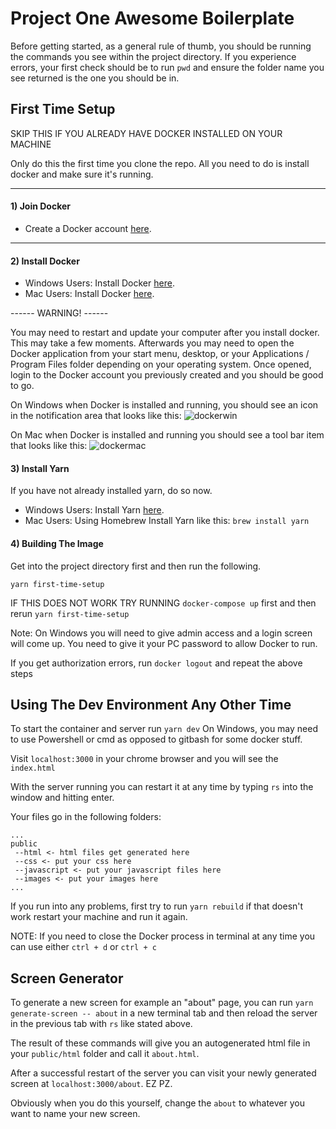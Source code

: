 # Project One Awesome Boilerplate

Before getting started, as a general rule of thumb, you should be running the commands you see within the project directory. If you experience errors, your first check should be to run `pwd` and ensure the folder name you see returned is the one you should be in.

## First Time Setup

SKIP THIS IF YOU ALREADY HAVE DOCKER INSTALLED ON YOUR MACHINE

Only do this the first time you clone the repo. All you need to do is install docker and make sure it's running.

---
#### 1) Join Docker
* Create a Docker account [here](https://hub.docker.com/signup).
---
#### 2) Install Docker
* Windows Users: Install Docker [here](https://download.docker.com/win/stable/Docker%20for%20Windows%20Installer.exe).
* Mac Users: Install Docker [here](https://download.docker.com/mac/stable/Docker.dmg).

------ WARNING! ------

You may need to restart and update your computer after you install docker. This may take a few moments. Afterwards you may need to open the Docker application from your start menu, desktop, or your Applications / Program Files folder depending on your operating system. Once opened, login to the Docker account you previously created and you should be good to go.

On Windows when Docker is installed and running, you should see an icon in the notification area that looks like this: ![dockerwin](https://d1q6f0aelx0por.cloudfront.net/icons/whale-x-win.png)

On Mac when Docker is installed and running you should see a tool bar item that looks like this:
![dockermac](https://d1q6f0aelx0por.cloudfront.net/icons/whale-in-menu-bar.png)


#### 3) Install Yarn

If you have not already installed yarn, do so now.

* Windows Users: Install Yarn [here](https://yarnpkg.com/latest.msi).
* Mac Users: Using Homebrew Install Yarn like this: `brew install yarn`

#### 4) Building The Image

Get into the project directory first and then run the following.

```
yarn first-time-setup
```

IF THIS DOES NOT WORK TRY RUNNING `docker-compose up` first and then rerun `yarn first-time-setup`

Note: On Windows you will need to give admin access and a login screen will come up. You need to give it your PC password to allow Docker to run.

If you get authorization errors, run `docker logout` and repeat the above steps

## Using The Dev Environment Any Other Time

To start the container and server run `yarn dev` On Windows, you may need to use Powershell or cmd as opposed to gitbash for some docker stuff.

Visit `localhost:3000` in your chrome browser and you will see the `index.html`

With the server running you can restart it at any time by typing `rs` into the window and hitting enter.

Your files go in the following folders:

```
...
public
 --html <- html files get generated here
 --css <- put your css here
 --javascript <- put your javascript files here
 --images <- put your images here
...
```

If you run into any problems, first try to run `yarn rebuild` if that doesn't work restart your machine and run it again.

NOTE: If you need to close the Docker process in terminal at any time you can use either `ctrl + d` or `ctrl + c`

## Screen Generator

To generate a new screen for example an "about" page, you can run `yarn generate-screen -- about` in a new terminal tab and then reload the server in the previous tab with `rs` like stated above.

The result of these commands will give you an autogenerated html file in your `public/html` folder and call it `about.html`.

After a successful restart of the server you can visit your newly generated screen at `localhost:3000/about`. EZ PZ.

Obviously when you do this yourself, change the `about` to whatever you want to name your new screen.
